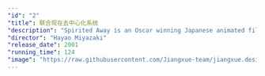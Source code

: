 ```yaml
---
"id": "2"
"title": 联合现在去中心化系统
"description": "Spirited Away is an Oscar winning Japanese animated film about a ten year old girl who wanders away from her parents along a path that leads to a world ruled by strange and unusual monster-like animals. Her parents have been changed into pigs along with others inside a bathhouse full of these creatures. Will she ever see the world how it once was?"
"director": "Hayao Miyazaki"
"release_date": 2001
"running_time": 124
"image": "https://raw.githubusercontent.com/Jiangxue-team/jiangxue.design/main/assets/images/project/jnio.png"
---
```

